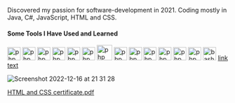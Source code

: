 Discovered my passion for software-development in 2021. Coding mostly in Java, C#, JavaScript, HTML and CSS.

<h4>Some Tools I Have Used and Learned</h4>
<p align="left"> 
<img src="https://cdn.jsdelivr.net/gh/devicons/devicon/icons/java/java-original.svg" alt="php" width="30" height="30"/> 
<img src="https://cdn.jsdelivr.net/gh/devicons/devicon/icons/csharp/csharp-original.svg" alt="php" width="30" height="30"/> 
<img src="https://cdn.jsdelivr.net/gh/devicons/devicon/icons/javascript/javascript-original.svg" alt="php" width="30" height="30"/>
<img src="https://cdn.jsdelivr.net/gh/devicons/devicon/icons/html5/html5-original.svg" alt="php" width="30" height="30"/>
  <img src="https://cdn.jsdelivr.net/gh/devicons/devicon/icons/css3/css3-original.svg" alt="php" width="30" height="30"/>
  <img src="https://cdn.jsdelivr.net/gh/devicons/devicon/icons/mysql/mysql-original.svg" alt="php" width="30" height="30"/>
  <img src="https://cdn.jsdelivr.net/gh/devicons/devicon/icons/docker/docker-original.svg" alt="php" width="35" height="35"/>
  <img src="https://cdn.jsdelivr.net/gh/devicons/devicon/icons/markdown/markdown-original.svg" alt="php" width="30" height="30"/>
  <img src="https://cdn.jsdelivr.net/gh/devicons/devicon/icons/vim/vim-original.svg" alt="php" width="30" height="30"/>
   <img src="https://cdn.jsdelivr.net/gh/devicons/devicon/icons/git/git-original.svg" alt="php" width="30" height="30"/>
    <img src="https://cdn.jsdelivr.net/gh/devicons/devicon/icons/intellij/intellij-original.svg" alt="php" width="30" height="30"/>
  <img src="https://cdn.jsdelivr.net/gh/devicons/devicon/icons/visualstudio/visualstudio-plain.svg" alt="php" width="30" height="30"/>
  <img src="https://cdn.jsdelivr.net/gh/devicons/devicon/icons/vscode/vscode-original-wordmark.svg" alt="php" width="30" height="30"/>
<img src="https://cdn.jsdelivr.net/gh/devicons/devicon/icons/bash/bash-original.svg" alt="bash" width="30" height="30"/>
  <!--<img src="https://cdn.jsdelivr.net/gh/devicons/devicon/icons/spring/spring-original.svg" alt="php" width="30" height="30"/>-->
 <a href="[HTML and CSS certificate.pdf](https://github.com/AnnaAxelsson051/AnnaAxelsson051/files/10249213/HTML.and.CSS.certificate.pdf)">link text</a>
  
  ![Screenshot 2022-12-16 at 21 31 28](https://user-images.githubusercontent.com/103879144/208184844-102b1351-bd0f-4e51-aa3f-780ec8e328f4.png)

  
[HTML and CSS certificate.pdf](https://github.com/AnnaAxelsson051/AnnaAxelsson051/files/10249213/HTML.and.CSS.certificate.pdf)

